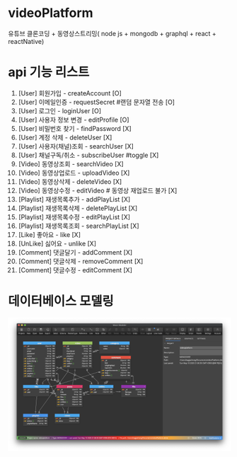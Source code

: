 # videoPlatform
유튜브 클론코딩 + 동영상스트리밍( node js + mongodb + graphql + react + reactNative)

# api 기능 리스트
1.  [User]  회원가입 - createAccount [O]
2.  [User]  이메일인증 - requestSecret #랜덤 문자열 전송 [O]
3.  [User]  로그인 - loginUser [O]
4.  [User]  사용자 정보 변경 - editProfile [O]
5.  [User]  비밀번호 찾기 - findPassword [X]
6.  [User]  계정 삭제 - deleteUser [X]
0.  [User]  사용자(채널)조회 - searchUser [X]
0.  [User]  채널구독/취소 - subscribeUser #toggle  [X]
0.  [Video] 동영상조회 - searchVideo [X]
7.  [Video] 동영상업로드 - uploadVideo [X]
8.  [Video] 동영상삭제 - deleteVideo [X]
9.  [Video] 동영상수정 - editVideo # 동영상 재업로드 불가 [X]
10. [Playlist] 재생목록추가 - addPlayList [X]
11. [Playlist] 재생목록삭제 - deletePlayList [X]
12. [Playlist] 재생목록수정 - editPlayList [X]
13. [Playlist] 재생목록조회 - searchPlayList [X]
14. [Like] 좋아요 - like  [X]
15. [UnLike] 싫어요  - unlike [X]
16. [Comment] 댓글달기 - addComment [X]
17. [Comment] 댓글삭제 - removeComment [X]
18. [Comment] 댓글수정 - editComment [X]


# 데이터베이스 모델링
![ex_screenshot](./modeling1.png)


